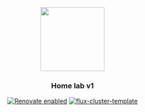 <div align="center">

<img src="https://camo.githubusercontent.com/5b298bf6b0596795602bd771c5bddbb963e83e0f/68747470733a2f2f692e696d6775722e636f6d2f7031527a586a512e706e67" align="center" width="144px" height="144px"/>

### Home lab v1

[![Renovate enabled](https://img.shields.io/badge/renovate-enabled-brightgreen.svg)](https://renovatebot.com/) [![flux-cluster-template](https://img.shields.io/badge/upstream-flux--cluster--template-blue.svg)](https://github.com/onedr0p/flux-cluster-template)
